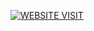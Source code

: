[![WEBSITE VISIT](https://img.shields.io/badge/WEBSITE-VISIT-blue?style=for-the-badge)](https://danhtienfun.github.io/code)
